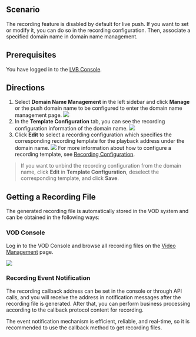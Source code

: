 ## Scenario

The recording feature is disabled by default for live push. If you want to set or modify it, you can do so in the recording configuration. Then, associate a specified domain name in domain name management.

## Prerequisites

You have logged in to the [LVB Console](https://console.cloud.tencent.com/live).

## Directions

1. 	Select **Domain Name Management** in the left sidebar and click **Manage** or the push domain name to be configured to enter the domain name management page.
 ![](https://main.qcloudimg.com/raw/75e7ebd2eddd55b1f836ec9cad10aa33.png)
2. 	In the **Template Configuration** tab, you can see the recording configuration information of the domain name.
![](https://main.qcloudimg.com/raw/6e8e04482179d71dea6b51bd474baaaf.png)
3. 	Click **Edit** to select a recording configuration which specifies the corresponding recording template for the playback address under the domain name.
![](https://main.qcloudimg.com/raw/1e38a01e024ab32f67dedeec201eb2aa.png)
For more information about how to configure a recording template, see [Recording Configuration](https://intl.cloud.tencent.com/document/product/267/31070).

> If you want to unbind the recording configuration from the domain name, click **Edit** in **Template Configuration**, deselect the corresponding template, and click **Save**.
>[](https://main.qcloudimg.com/raw/dd741fc787ce82ee445deab349834f3e.png)

## Getting a Recording File
The generated recording file is automatically stored in the VOD system and can be obtained in the following ways:

### VOD Console

Log in to the VOD Console and browse all recording files on the [Video Management](https://console.cloud.tencent.com/video/videomanage) page.

 ![](https://main.qcloudimg.com/raw/e371c4ca2c589c494e53ba7dbd86b0d4.png)

### Recording Event Notification

The recording callback address can be set in the console or through API calls, and you will receive the address in notification messages after the recording file is generated. After that, you can perform business processing according to the callback protocol content for recording.

The event notification mechanism is efficient, reliable, and real-time, so it is recommended to use the callback method to get recording files.

